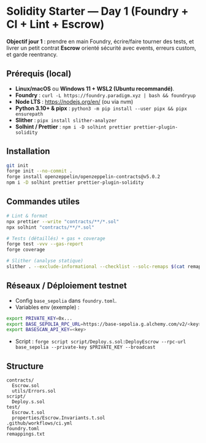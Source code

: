 # Solidity Starter — Day 1 (Foundry + CI + Lint + Escrow)

**Objectif jour 1** : prendre en main Foundry, écrire/faire tourner des tests, et livrer un petit contrat **Escrow** orienté sécurité avec events, erreurs custom, et garde reentrancy.

## Prérequis (local)
- **Linux/macOS** ou **Windows 11 + WSL2 (Ubuntu recommandé)**.
- **Foundry** : `curl -L https://foundry.paradigm.xyz | bash && foundryup`
- **Node LTS** : https://nodejs.org/en/ (ou via nvm)
- **Python 3.10+ & pipx** : `python3 -m pip install --user pipx && pipx ensurepath`
- **Slither** : `pipx install slither-analyzer`
- **Solhint / Prettier** : `npm i -D solhint prettier prettier-plugin-solidity`

## Installation
```bash
git init
forge init --no-commit .
forge install openzeppelin/openzeppelin-contracts@v5.0.2
npm i -D solhint prettier prettier-plugin-solidity
```

## Commandes utiles
```bash
# Lint & format
npx prettier --write "contracts/**/*.sol"
npx solhint "contracts/**/*.sol"

# Tests (détaillés) + gas + coverage
forge test -vvv --gas-report
forge coverage

# Slither (analyse statique)
slither . --exclude-informational --checklist --solc-remaps $(cat remappings.txt | tr '\n' ',')
```

## Réseaux / Déploiement testnet
- Config `base_sepolia` dans `foundry.toml`.
- Variables env (exemple) :
```bash
export PRIVATE_KEY=0x...
export BASE_SEPOLIA_RPC_URL=https://base-sepolia.g.alchemy.com/v2/<key>
export BASESCAN_API_KEY=<key>
```
- Script : `forge script script/Deploy.s.sol:DeployEscrow --rpc-url base_sepolia --private-key $PRIVATE_KEY --broadcast`

## Structure
```
contracts/
  Escrow.sol
  utils/Errors.sol
script/
  Deploy.s.sol
test/
  Escrow.t.sol
  properties/Escrow.Invariants.t.sol
.github/workflows/ci.yml
foundry.toml
remappings.txt
```
